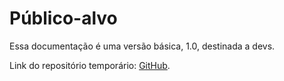 # Público-alvo

Essa documentação é uma versão básica, 1.0, destinada a devs.

Link do repositório temporário: [GitHub](https://github.com/Zanottex/TestesAutomatizados).
